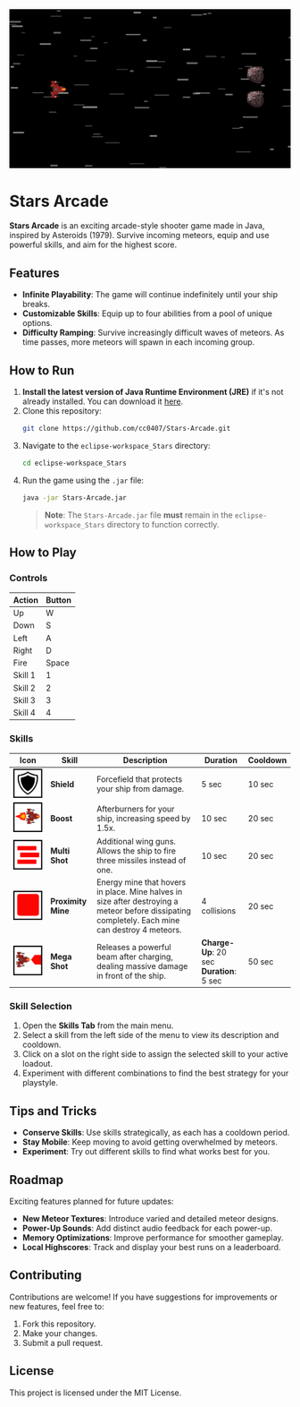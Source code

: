 <img src="eclipse-workspace_Stars/res/stars-arcade%20banner.png" alt="Game Banner">

# Stars Arcade

**Stars Arcade** is an exciting arcade-style shooter game made in Java, inspired by Asteroids (1979). Survive incoming meteors, equip and use powerful skills, and aim for the highest score.

## Features
- **Infinite Playability**: The game will continue indefinitely until your ship breaks.
- **Customizable Skills**: Equip up to four abilities from a pool of unique options.
- **Difficulty Ramping**: Survive increasingly difficult waves of meteors. As time passes, more meteors will spawn in each incoming group.

## How to Run
1. **Install the latest version of Java Runtime Environment (JRE)** if it's not already installed. You can download it [here](https://www.java.com/en/download/).
2. Clone this repository:
   ```bash
   git clone https://github.com/cc0407/Stars-Arcade.git
   ```
3. Navigate to the `eclipse-workspace_Stars` directory:
   ```bash
   cd eclipse-workspace_Stars
   ```
4. Run the game using the `.jar` file:
   ```bash
   java -jar Stars-Arcade.jar
   ```
   > **Note**: The `Stars-Arcade.jar` file **must** remain in the `eclipse-workspace_Stars` directory to function correctly.

## How to Play

### Controls
| Action  | Button |
|---------|--------|
| Up      | W      |
| Down    | S      |
| Left    | A      |
| Right   | D      |
| Fire    | Space  |
| Skill 1 | 1      |
| Skill 2 | 2      |
| Skill 3 | 3      |
| Skill 4 | 4      |

### Skills
| Icon                                                        | Skill           | Description                                                                                                                                     | Duration                                     | Cooldown |
|-------------------------------------------------------------|-----------------|-------------------------------------------------------------------------------------------------------------------------------------------------|----------------------------------------------|----------|
| ![Shield Img](eclipse-workspace_Stars/res/Shield.png)       | **Shield**      | Forcefield that protects your ship from damage.                                                                                                 | 5 sec                                        | 10 sec   |
| ![Boost Img](eclipse-workspace_Stars/res/boost.png)         | **Boost**       | Afterburners for your ship, increasing speed by 1.5x.                                                                                           | 10 sec                                       | 20 sec   |
| ![Multi Shot Img](eclipse-workspace_Stars/res/multi.png)    | **Multi Shot**  | Additional wing guns. Allows the ship to fire three missiles instead of one.                                                                    | 10 sec                                       | 20 sec   |
| ![Proximity Mine Img](eclipse-workspace_Stars/res/mine.png) | **Proximity Mine** | Energy mine that hovers in place. Mine halves in size after destroying a meteor before dissipating completely. Each mine can destroy 4 meteors. | 4 collisions                                 | 20 sec   |
| ![Mega Shot Img](eclipse-workspace_Stars/res/mega.png)      | **Mega Shot**   | Releases a powerful beam after charging, dealing massive damage in front of the ship.                                                           | **Charge-Up**: 20 sec<br>**Duration**: 5 sec | 50 sec   |

### Skill Selection
1. Open the **Skills Tab** from the main menu.
2. Select a skill from the left side of the menu to view its description and cooldown.
3. Click on a slot on the right side to assign the selected skill to your active loadout.
4. Experiment with different combinations to find the best strategy for your playstyle.

## Tips and Tricks
- **Conserve Skills**: Use skills strategically, as each has a cooldown period.
- **Stay Mobile**: Keep moving to avoid getting overwhelmed by meteors.
- **Experiment**: Try out different skills to find what works best for you.

## Roadmap
Exciting features planned for future updates:
- **New Meteor Textures**: Introduce varied and detailed meteor designs.
- **Power-Up Sounds**: Add distinct audio feedback for each power-up.
- **Memory Optimizations**: Improve performance for smoother gameplay.
- **Local Highscores**: Track and display your best runs on a leaderboard.

## Contributing
Contributions are welcome! If you have suggestions for improvements or new features, feel free to:
1. Fork this repository.
2. Make your changes.
3. Submit a pull request.

## License
This project is licensed under the MIT License.